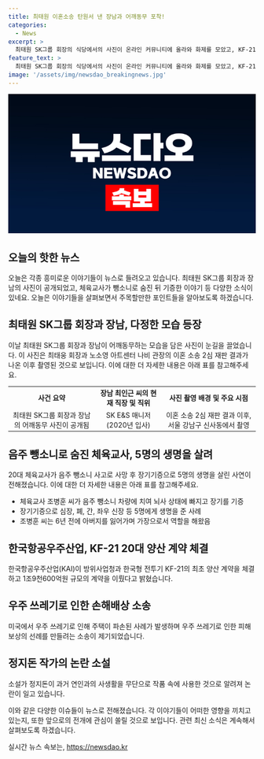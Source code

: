 ```yaml
---
title: 최태원 이혼소송 탄원서 낸 장남과 어깨동무 포착!
categories:
  - News
excerpt: >
  최태원 SK그룹 회장의 식당에서의 사진이 온라인 커뮤니티에 올라와 화제를 모았고, KF-21 한국항공우주산업과의 양산 계약 등 다양한 뉴스가 함께 소개되고 있다. 또한, 음주 뺑소니 사건에서 생명을 구하다 목숨을 잃은 체육교사의 이야기와 우주 쓰레기로 인한 소송, 소설가 정지돈의 사생활 논란에 대한 이야기도 포함돼 있다. 클릭하여 각종 화제를 한눈에 확인하자.
feature_text: >
  최태원 SK그룹 회장의 식당에서의 사진이 온라인 커뮤니티에 올라와 화제를 모았고, KF-21 한국항공우주산업과의 양산 계약 등 다양한 뉴스가 함께 소개되고 있다. 또한, 음주 뺑소니 사건에서 생명을 구하다 목숨을 잃은 체육교사의 이야기와 우주 쓰레기로 인한 소송, 소설가 정지돈의 사생활 논란에 대한 이야기도 포함돼 있다. 클릭하여 각종 화제를 한눈에 확인하자.
image: '/assets/img/newsdao_breakingnews.jpg'
---
```


<p><img src="/assets/img/newsdao_breakingnews.jpg" alt="implanttips 속보" /></p>

<h2 data-ke-size="size26">오늘의 핫한 뉴스</h2>

<p data-ke-size="size16">오늘은 각종 흥미로운 이야기들이 뉴스로 들려오고 있습니다. 최태원 SK그룹 회장과 장남의 사진이 공개되었고, 체육교사가 뺑소니로 숨진 뒤 기증한 이야기 등 다양한 소식이 있네요. 오늘은 이야기들을 살펴보면서 주목할만한 포인트들을 알아보도록 하겠습니다.</p>

<h2 data-ke-size="size24">최태원 SK그룹 회장과 장남, 다정한 모습 등장</h2>

<p data-ke-size="size16">이날 최태원 SK그룹 회장과 장남이 어깨동무하는 모습을 담은 사진이 눈길을 끌었습니다. 이 사진은 최태웅 회장과 노소영 아트센터 나비 관장의 이혼 소송 2심 재판 결과가 나온 이후 촬영된 것으로 보입니다. 이에 대한 더 자세한 내용은 아래 표를 참고해주세요.</p>

<table>
    <tr>
        <td style="text-align: center; height: 17px;"><b>사건 요약</b></td>
        <td style="text-align: center; height: 17px;"><b>장남 최인근 씨의 현재 직장 및 직위</b></td>
        <td style="text-align: center; height: 17px;"><b>사진 촬영 배경 및 주요 시점</b></td>
    </tr>
    <tr>
        <td style="text-align: center; height: 17px;">최태원 SK그룹 회장과 장남의 어깨동무 사진이 공개됨</td>
        <td style="text-align: center; height: 17px;">SK E&S 매니저 (2020년 입사)</td>
        <td style="text-align: center; height: 17px;">이혼 소송 2심 재판 결과 이후, 서울 강남구 신사동에서 촬영</td>
    </tr>
</table>

<h2 data-ke-size="size24">음주 뺑소니로 숨진 체육교사, 5명의 생명을 살려</h2>

<p data-ke-size="size16">20대 체육교사가 음주 뺑소니 사고로 사망 후 장기기증으로 5명의 생명을 살린 사연이 전해졌습니다. 이에 대한 더 자세한 내용은 아래 표를 참고해주세요.</p>

<ul>
    <li>체육교사 조병훈 씨가 음주 뺑소니 차량에 치여 뇌사 상태에 빠지고 장기를 기증</li>
    <li>장기기증으로 심장, 폐, 간, 좌우 신장 등 5명에게 생명을 준 사례</li>
    <li>조병훈 씨는 6년 전에 아버지를 잃어가며 가장으로서 역할을 해왔음</li>
</ul>

<h2 data-ke-size="size24">한국항공우주산업, KF-21 20대 양산 계약 체결</h2>

<p data-ke-size="size16">한국항공우주산업(KAI)이 방위사업청과 한국형 전투기 KF-21의 최초 양산 계약을 체결하고 1조9천600억원 규모의 계약을 이뤘다고 밝혔습니다.</p>

<h2 data-ke-size="size24">우주 쓰레기로 인한 손해배상 소송</h2>

<p data-ke-size="size16">미국에서 우주 쓰레기로 인해 주택이 파손된 사례가 발생하며 우주 쓰레기로 인한 피해 보상의 선례를 만들려는 소송이 제기되었습니다.</p>

<h2 data-ke-size="size24">정지돈 작가의 논란 소설</h2>

<p data-ke-size="size16">소설가 정지돈이 과거 연인과의 사생활을 무단으로 작품 속에 사용한 것으로 알려져 논란이 일고 있습니다.</p>

<p data-ke-size="size16">이와 같은 다양한 이슈들이 뉴스로 전해졌습니다. 각 이야기들이 어떠한 영향을 끼치고 있는지, 또한 앞으로의 전개에 관심이 쏠릴 것으로 보입니다. 관련 최신 소식은 계속해서 살펴보도록 하겠습니다.</p>
실시간 뉴스 속보는, <a href="https://newsdao.kr" rel="dofollow">https://newsdao.kr</a>


